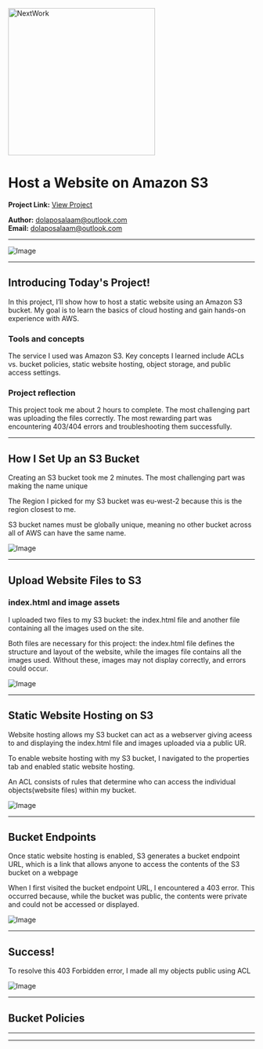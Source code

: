 <img src="https://cdn.prod.website-files.com/677c400686e724409a5a7409/6790ad949cf622dc8dcd9fe4_nextwork-logo-leather.svg" alt="NextWork" width="300" />

# Host a Website on Amazon S3

**Project Link:** [View Project](http://learn.nextwork.org/projects/aws-host-a-website-on-s3)

**Author:** dolaposalaam@outlook.com  
**Email:** dolaposalaam@outlook.com

---

![Image](http://learn.nextwork.org/sincere_violet_daring_manta_ray/uploads/aws-host-a-website-on-s3_5d4474f9)

---

## Introducing Today's Project!

In this project, I’ll show how to host a static website using an Amazon S3 bucket. My goal is to learn the basics of cloud hosting and gain hands-on experience with AWS.

### Tools and concepts

The service I used was Amazon S3. Key concepts I learned include ACLs vs. bucket policies, static website hosting, object storage, and public access settings.

### Project reflection

This project took me about 2 hours to complete. The most challenging part was uploading the files correctly. The most rewarding part was encountering 403/404 errors and troubleshooting them successfully.

---

## How I Set Up an S3 Bucket

Creating an S3 bucket took me 2 minutes. The most challenging part was making the name unique 

The Region I picked for my S3 bucket was eu-west-2 because this is the region closest to me. 

S3 bucket names must be globally unique, meaning no other bucket across all of AWS can have the same name.

![Image](http://learn.nextwork.org/sincere_violet_daring_manta_ray/uploads/aws-host-a-website-on-s3_ba6d42ad)

---

## Upload Website Files to S3

### index.html and image assets

I uploaded two files to my S3 bucket:  the index.html file and another file containing all the images used on the site. 

Both files are necessary for this project: the index.html file defines the structure and layout of the website, while the images file contains all the images used. Without these, images may not display correctly, and errors could occur.

![Image](http://learn.nextwork.org/sincere_violet_daring_manta_ray/uploads/aws-host-a-website-on-s3_a265af88)

---

## Static Website Hosting on S3

Website hosting allows my S3 bucket can act as a webserver giving aceess to and displaying the index.html file and images uploaded  via a public UR.

To enable website hosting with my S3 bucket, I navigated to the properties tab and enabled static website hosting. 

An ACL consists of rules that determine who can access the individual objects(website files) within my bucket.

![Image](http://learn.nextwork.org/sincere_violet_daring_manta_ray/uploads/aws-host-a-website-on-s3_c22c54c0)

---

## Bucket Endpoints

Once static website hosting is enabled, S3 generates a bucket endpoint URL, which is a link that allows anyone to access the contents of the S3 bucket on a webpage

When I first visited the bucket endpoint URL, I encountered a 403 error. This occurred because, while the bucket was public, the contents were private and could not be accessed or displayed.

![Image](http://learn.nextwork.org/sincere_violet_daring_manta_ray/uploads/aws-host-a-website-on-s3_22ce4daf)

---

## Success!

To resolve this 403 Forbidden error, I made all my objects public using ACL 

![Image](http://learn.nextwork.org/sincere_violet_daring_manta_ray/uploads/aws-host-a-website-on-s3_5d4474f9)

---

## Bucket Policies

---

---
